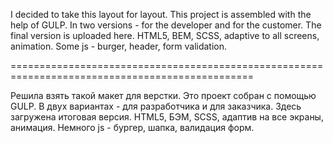 I decided to take this layout for layout.  This project is assembled with the help of GULP. In two versions - for the developer and for the customer. The final version is uploaded here. HTML5, BEM, SCSS, adaptive to all screens, animation. Some js - burger, header, form validation.

================================================================================================

Решила взять такой макет для верстки.  Это проект собран с помощью GULP. В двух вариантах - для разработчика и для заказчика. Здесь загружена итоговая версия. HTML5, БЭМ, SCSS, адаптив на все экраны, анимация. Немного js - бургер, шапка, валидация форм.
